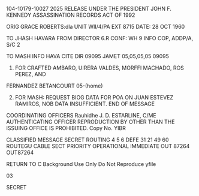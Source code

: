 104-10179-10027 2025 RELEASE UNDER THE PRESIDENT JOHN F. KENNEDY ASSASSINATION RECORDS ACT OF 1992

ORIG GRACE ROBERTS:dla
UNIT WII/4/PA
EXT 8715
DATE: 28 OCT 1960

TO JHASH HAVARA
FROM DIRECTOR
6.R
CONF: WH 9
INFO COP, ADDP/A, S/C 2

TO MASH INFO HAVA CITE DIR 09095
JAMET 05,05,05,05 09095
1. FOR CRAFTED AMBARO, UIRERA VALDES, MORFFI MACHADO, ROS PEREZ, AND

FERNANDEZ BETANCOURT 05-(home)

2. FOR MASH: REQUEST BIOG DATA FOR POA ON JUAN ESTEVEZ RAMIROS, NOB
DATA INSUFFICIENT.
END OF MESSAGE

COORDINATING OFFICERS Rauhidhe
J. D. ESTARLINE, C/ME
AUTHENTICATING OFFICER
REPRODUCTION BY OTHER THAN THE ISSUING OFFICE IS PROHIBITED.
Copy No.
YIBR

CLASSIFIED MESSAGE
SECRET
ROUTING
4
5
6
DEFE 31 21 49 60
ROUTEGU CABLE SECT
PRIORITY
OPERATIONAL
IMMEDIATE
OUT 87264
OUT87264

RETURN TO C
Background Use Only
Do Not Reproduce
yfile

03

SECRET
